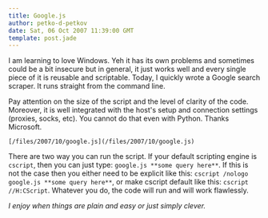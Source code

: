 ```yaml
---
title: Google.js
author: petko-d-petkov
date: Sat, 06 Oct 2007 11:39:00 GMT
template: post.jade
---
```


I am learning to love Windows. Yeh it has its own problems and sometimes could be a bit insecure but in general, it just works well and every single piece of it is reusable and scriptable. Today, I quickly wrote a Google search scraper. It runs straight from the command line.

Pay attention on the size of the script and the level of clarity of the code. Moreover, it is well integrated with the host's setup and connection settings (proxies, socks, etc). You cannot do that even with Python. Thanks Microsoft.

    [/files/2007/10/google.js](/files/2007/10/google.js)

There are two way you can run the script. If your default scripting engine is `cscript`, then you can just type: `google.js **some query here**`. If this is not the case then you either need to be explicit like this: `cscript /nologo google.js **some query here**`, or make cscript default like this: `cscript //H:CScript`. Whatever you do, the code will run and will work flawlessly.

_I enjoy when things are plain and easy or just simply clever._
